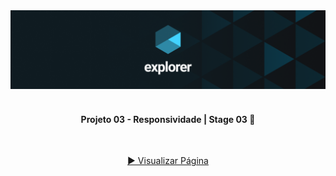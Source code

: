 <div align="center">
  <img alt="Logo Explorer" title="Explorer" src="./readme/Capa-Explorer.png">
</div>
<br>
<h4 align="center"> 
	 Projeto 03 - Responsividade | Stage 03 🚀 
</h4>
<br>
<div align="center">
  
  <a href="https://davif91.github.io/Stage03.Projeto03"> ▶️ Visualizar Página </a>
</div>
